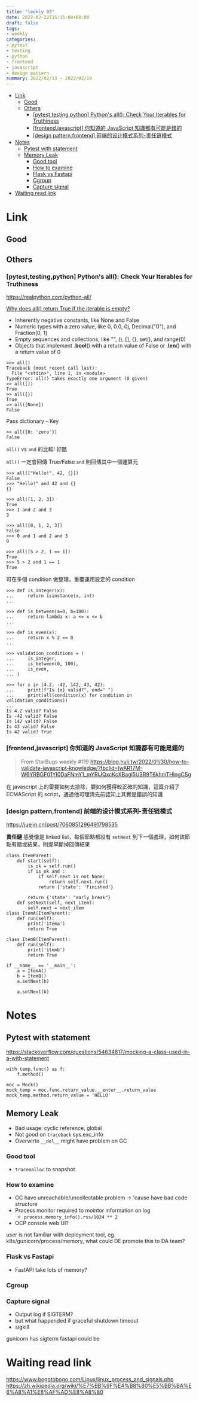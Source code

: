 ```yaml
---
title: "leekly 03"
date: 2022-02-22T15:15:04+08:00
draft: false
tags:
- weekly
categories:
- pytest
- testing
- python 
- frontend
- javascript
- design pattern
summary: 2022/02/13 ~ 2022/02/19
---
```

- [Link](#link)
  - [Good](#good)
  - [Others](#others)
    - [[pytest,testing,python] Python's all(): Check Your Iterables for Truthiness](#pytesttestingpython-pythons-all-check-your-iterables-for-truthiness)
    - [[frontend,javascript] 你知道的 JavaScript 知識都有可能是錯的](#frontendjavascript-你知道的-javascript-知識都有可能是錯的)
    - [[design pattern,frontend] 前端的设计模式系列-责任链模式](#design-patternfrontend-前端的设计模式系列-责任链模式)
- [Notes](#notes)
  - [Pytest with statement](#pytest-with-statement)
  - [Memory Leak](#memory-leak)
    - [Good tool](#good-tool)
    - [How to examine](#how-to-examine)
    - [Flask vs Fastapi](#flask-vs-fastapi)
    - [Cgroup](#cgroup)
    - [Capture signal](#capture-signal)
- [Waiting read link](#waiting-read-link)

# Link
## Good

## Others
### [pytest,testing,python] Python's all(): Check Your Iterables for Truthiness
https://realpython.com/python-all/

[Why does all() return True if the iterable is empty?]( https://blog.carlmjohnson.net/post/2020/python-square-of-opposition/)

- Inherently negative constants, like None and False
- Numeric types with a zero value, like 0, 0.0, 0j, Decimal("0"), and Fraction(0, 1)
- Empty sequences and collections, like "", (), [], {}, set(), and range(0)
- Objects that implement .__bool__() with a return value of False or .__len__() with a return value of 0

```python=
>>> all()
Traceback (most recent call last):
  File "<stdin>", line 1, in <module>
TypeError: all() takes exactly one argument (0 given)
>> all([])
True
>> all({})
True
>> all([None])
False
```

Pass dictionary - Key 

```python=
>> all({0: 'zero'})
False
```

`all()` vs `and` 的比較! 好酷

`all()` 一定會回傳 True/False
`and` 則回傳其中一個運算元


```python=
>>> all(["Hello!", 42, {}])
False
>>> "Hello!" and 42 and {}
{}

>>> all([1, 2, 3])
True
>>> 1 and 2 and 3
3

>>> all([0, 1, 2, 3])
False
>>> 0 and 1 and 2 and 3
0

>>> all([5 > 2, 1 == 1])
True
>>> 5 > 2 and 1 == 1
True
```

可在多個 condition 做整理，重覆運用設定的 condition 
```python=
>>> def is_integer(x):
...     return isinstance(x, int)
...

>>> def is_between(a=0, b=100):
...     return lambda x: a <= x <= b
...

>>> def is_even(x):
...     return x % 2 == 0
...

>>> validation_conditions = (
...     is_integer,
...     is_between(0, 100),
...     is_even,
... )

>>> for x in (4.2, -42, 142, 43, 42):
...     print(f"Is {x} valid?", end=" ")
...     print(all(condition(x) for condition in validation_conditions))
...
Is 4.2 valid? False
Is -42 valid? False
Is 142 valid? False
Is 43 valid? False
Is 42 valid? True
```

### [frontend,javascript] 你知道的 JavaScript 知識都有可能是錯的
> From StarBugs weekly #119
https://blog.huli.tw/2022/01/30/how-to-validate-javascript-knowledge/?fbclid=IwAR17M-W6YRBGF01YI0DaFNmY1_mYRIJQxcKcXBagl5U3R9T6khmTHlngCSg

在 javascript 上的雷要如何去排除，要如何獲得較正確的知識，這篇介紹了 ECMAScript 的 script，通過他可理清先前認知上其實是錯誤的知識


### [design pattern,frontend] 前端的设计模式系列-责任链模式
https://juejin.cn/post/7060851296491798535

**責任鏈**
感覺像是 linked list，每個節點都設有 `setNext` 到下一個處理，如何該節點有錯或結果，則提早斷掉回傳結果
```python=
class ItemParent:
    def start(self):
        is_ok = self.run()
        if is_ok and :
            if self.next is not None:
                return self.next.run()
            return {'state': 'Finished'}
            
        return {'state': "early break"}
    def setNext(self, next_item):
        self.next = next_item
class ItemA(ItemParent):
    def run(self):
        print('itema')
        return True
    
class ItemB(ItemParent):
    def run(self):
        print('itemb')
        return True
        
if __name__ == '__main__':
    a = ItemA()
    b = ItemB()
    a.setNext(b)
    
    a.setNext(b)
```
# Notes
## Pytest with statement
https://stackoverflow.com/questions/54634817/mocking-a-class-used-in-a-with-statement

```python=
with temp.func() as f:
    f.method()
```

```python=
moc = Mock()
mock_temp = moc.func.return_value.__enter__.return_value
mock_temp.method.return_value = 'HELLO'
```

## Memory Leak
- Bad usage: cyclic reference, global 
- Not good on `traceback` sys.exc_info
- Overwirte `__del__` might have problem on GC

### Good tool
- `tracemalloc` to snapshot

### How to examine
- GC have unreachable/uncollectable problem -> 'cause have bad code structure
- Process monitor required to mointor information on log
    - `process.memory_info().rss/1024 ** 2`
- OCP console web UI?

user is not familiar with deployment tool, eg. k8s/gunicorn/process/memory, what could DE promote this to DA team?

### Flask vs Fastapi
- FastAPI take lots of memory?


### Cgroup

### Capture signal
- Output log if SIGTERM? 
- but what happended if graceful shutdown timeout
- sigkill

gunicorn has sigterm
fastapi could be


# Waiting read link
https://www.bogotobogo.com/Linux/linux_process_and_signals.php
https://zh.wikipedia.org/wiki/%E7%BB%9F%E4%B8%80%E5%BB%BA%E6%A8%A1%E8%AF%AD%E8%A8%80

